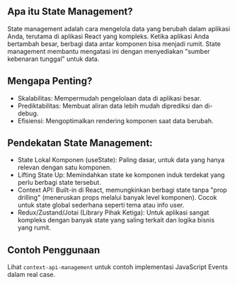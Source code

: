## Apa itu State Management?

State management adalah cara mengelola data yang berubah dalam aplikasi Anda, terutama di aplikasi React yang kompleks. Ketika aplikasi Anda bertambah besar, berbagi data antar komponen bisa menjadi rumit. State management membantu mengatasi ini dengan menyediakan "sumber kebenaran tunggal" untuk data.

## Mengapa Penting?

- Skalabilitas: Mempermudah pengelolaan data di aplikasi besar.
- Prediktabilitas: Membuat aliran data lebih mudah diprediksi dan di-debug.
- Efisiensi: Mengoptimalkan rendering komponen saat data berubah.

## Pendekatan State Management:

- State Lokal Komponen (useState): Paling dasar, untuk data yang hanya relevan dengan satu komponen.
- Lifting State Up: Memindahkan state ke komponen induk terdekat yang perlu berbagi state tersebut.
- Context API: Built-in di React, memungkinkan berbagi state tanpa "prop drilling" (meneruskan props melalui   banyak level komponen). Cocok untuk state global sederhana seperti tema atau info user.
- Redux/Zustand/Jotai (Library Pihak Ketiga): Untuk aplikasi sangat kompleks dengan banyak state yang saling terkait dan logika bisnis yang rumit.

## Contoh Penggunaan

Lihat `context-api-management` untuk contoh implementasi JavaScript Events dalam real case.